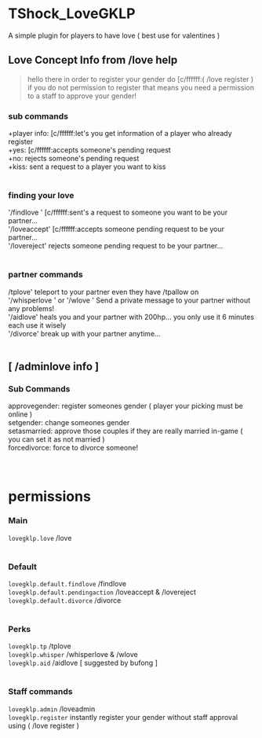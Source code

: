 # TShock_LoveGKLP
A simple plugin for players to have love ( best use for valentines )


## Love Concept Info from /love help
> hello there in order to register your gender do [c/ffffff:( /love register <your gender> )
if you do not permission to register that means you need a permission to a staff to approve your gender!

### sub commands
+player info: [c/ffffff:let's you get information of a player who already register <br />
+yes: [c/ffffff:accepts someone's pending request <br />
+no: rejects someone's pending request <br />
+kiss: sent a request to a player you want to kiss <br />
<br />
### finding your love
'/findlove <playername>' [c/ffffff:sent's a request to someone you want to be your partner... <br />
'/loveaccept' [c/ffffff:accepts someone pending request to be your partner... <br />
'/lovereject' rejects someone pending request to be your partner... <br />
<br />
### partner commands
/tplove' teleport to your partner even they have /tpallow on <br />
'/whisperlove <message>' or '/wlove <message>' Send a private message to your partner without any problems! <br />
'/aidlove' heals you and your partner with 200hp... you only use it 6 minutes each use it wisely <br />
'/divorce' break up with your partner anytime... <br />
<br />
## [ /adminlove info ]
### Sub Commands
approvegender: register someones gender ( player your picking must be online ) <br />
setgender: change someones gender <br />
setasmarried: approve those couples if they are really married in-game ( you can set it as not married ) <br />
forcedivorce: force to divorce someone! <br />
<br />
<br />
# permissions
### Main
`lovegklp.love` /love <br />
<br />
### Default
`lovegklp.default.findlove` /findlove <br />
`lovegklp.default.pendingaction` /loveaccept & /lovereject <br />
`lovegklp.default.divorce` /divorce <br />
<br />
### Perks
`lovegklp.tp` /tplove <br />
`lovegklp.whisper` /whisperlove & /wlove <br />
`lovegklp.aid` /aidlove [ suggested by bufong ] <br />
<br />
### Staff commands
`lovegklp.admin` /loveadmin <br />
`lovegklp.register` instantly register your gender without staff approval using ( /love register <gender> ) <br />
